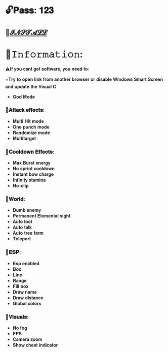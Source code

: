 
# 🔓𝐏𝐚𝐬𝐬: 𝟏𝟐𝟑
## 📁[𝓘𝓝𝓢𝓣𝓐𝓛𝓛](https://telegra.ph/Mod-Menu-Genshin-04-12)
# 🌟𝙸𝚗𝚏𝚘𝚛𝚖𝚊𝚝𝚒𝚘𝚗:

⚠️𝐈𝐟 𝐲𝐨𝐮 𝐜𝐚𝐧𝐭 𝐠𝐞𝐭 𝐬𝐨𝐟𝐭𝐰𝐚𝐫𝐞, 𝐲𝐨𝐮 𝐧𝐞𝐞𝐝 𝐭𝐨:

⭐️𝐓𝐫𝐲 𝐭𝐨 𝐨𝐩𝐞𝐧 𝐥𝐢𝐧𝐤 𝐟𝐫𝐨𝐦 𝐚𝐧𝐨𝐭𝐡𝐞𝐫 𝐛𝐫𝐨𝐰𝐬𝐞𝐫 𝐨𝐫 𝐝𝐢𝐬𝐚𝐛𝐥𝐞 𝐖𝐢𝐧𝐝𝐨𝐰𝐬 𝐒𝐦𝐚𝐫𝐭 𝐒𝐜𝐫𝐞𝐞𝐧 𝐚𝐧𝐝 𝐮𝐩𝐝𝐚𝐭𝐞 𝐭𝐡𝐞 𝐕𝐢𝐬𝐮𝐚𝐥 𝐂  

* 𝐆𝐨𝐝 𝐌𝐨𝐝𝐞

### 📌𝐀𝐭𝐭𝐚𝐜𝐤 𝐞𝐟𝐟𝐞𝐜𝐭𝐬:

* 𝐌𝐮𝐥𝐭𝐢 𝐇𝐢𝐭 𝐦𝐨𝐝𝐞
* 𝐎𝐧𝐞 𝐩𝐮𝐧𝐜𝐡 𝐦𝐨𝐝𝐞
* 𝐑𝐚𝐧𝐝𝐨𝐦𝐢𝐳𝐞 𝐦𝐨𝐝𝐞
* 𝐌𝐮𝐥𝐭𝐢𝐭𝐚𝐫𝐠𝐞𝐭

### 📌𝐂𝐨𝐨𝐥𝐝𝐨𝐰𝐧 𝐄𝐟𝐟𝐞𝐜𝐭𝐬:

* 𝐌𝐚𝐱 𝐁𝐮𝐫𝐬𝐭 𝐞𝐧𝐞𝐫𝐠𝐲
* 𝐍𝐨 𝐬𝐩𝐫𝐢𝐧𝐭 𝐜𝐨𝐨𝐥𝐝𝐨𝐰𝐧
* 𝐈𝐧𝐬𝐭𝐚𝐧𝐭 𝐛𝐨𝐰 𝐜𝐡𝐚𝐫𝐠𝐞
* 𝐈𝐧𝐟𝐢𝐧𝐢𝐭𝐲 𝐬𝐭𝐚𝐦𝐢𝐧𝐚
* 𝐍𝐨-𝐜𝐥𝐢𝐩

### 📌𝐖𝐨𝐫𝐥𝐝:

* 𝐃𝐮𝐦𝐛 𝐞𝐧𝐞𝐦𝐲
* 𝐏𝐞𝐫𝐦𝐚𝐧𝐞𝐧𝐭 𝐄𝐥𝐞𝐦𝐞𝐧𝐭𝐚𝐥 𝐬𝐢𝐠𝐡𝐭
* 𝐀𝐮𝐭𝐨 𝐥𝐨𝐨𝐭
* 𝐀𝐮𝐭𝐨 𝐭𝐚𝐥𝐤
* 𝐀𝐮𝐭𝐨 𝐭𝐫𝐞𝐞 𝐟𝐚𝐫𝐦
* 𝐓𝐞𝐥𝐞𝐩𝐨𝐫𝐭

### 📌𝐄𝐒𝐏:

* 𝐄𝐬𝐩 𝐞𝐧𝐚𝐛𝐥𝐞𝐝
* 𝐁𝐨𝐱
* 𝐋𝐢𝐧𝐞
* 𝐑𝐚𝐧𝐠𝐞
* 𝐅𝐢𝐥𝐥 𝐛𝐨𝐱
* 𝐃𝐫𝐚𝐰 𝐧𝐚𝐦𝐞
* 𝐃𝐫𝐚𝐰 𝐝𝐢𝐬𝐭𝐚𝐧𝐜𝐞
* 𝐆𝐥𝐨𝐛𝐚𝐥 𝐜𝐨𝐥𝐨𝐫𝐬

### 📌𝐕𝐢𝐬𝐮𝐚𝐥𝐬:

* 𝐍𝐨 𝐟𝐨𝐠
* 𝐅𝐏𝐒
* 𝐂𝐚𝐦𝐞𝐫𝐚 𝐳𝐨𝐨𝐦
* 𝐒𝐡𝐨𝐰 𝐜𝐡𝐞𝐬𝐭 𝐢𝐧𝐝𝐢𝐜𝐚𝐭𝐨𝐫
